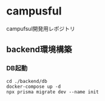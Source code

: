 # campusful
campufsul開発用レポジトリ

## backend環境構築
### DB起動
```
cd ./backend/db
docker-compose up -d
npx prisma migrate dev --name init
```
